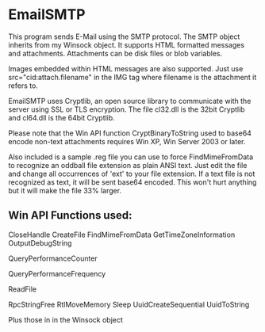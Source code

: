 # EmailSMTP
This program sends E-Mail using the SMTP protocol. The SMTP object inherits from my Winsock object. It supports HTML formatted messages and attachments. Attachments can be disk files or blob variables.

Images embedded within HTML messages are also supported. Just use src="cid:attach.filename" in the IMG tag where filename is the attachment it refers to.

EmailSMTP uses Cryptlib, an open source library to communicate with the server using SSL or TLS encryption. The file cl32.dll is the 32bit Cryptlib and cl64.dll is the 64bit Cryptlib.

Please note that the Win API function CryptBinaryToString used to base64 encode non-text attachments requires Win XP, Win Server 2003 or later.

Also included is a sample .reg file you can use to force FindMimeFromData to recognize an oddball file extension as plain ANSI text. Just edit the file and change all occurrences of 'ext' to your file extension. If a text file is not recognized as text, it will be sent base64 encoded. This won't hurt anything but it will make the file 33% larger.

## Win API Functions used:

CloseHandle 
CreateFile 
FindMimeFromData 
GetTimeZoneInformation 
OutputDebugString

QueryPerformanceCounter

QueryPerformanceFrequency

ReadFile

RpcStringFree
RtlMoveMemory
Sleep
UuidCreateSequential
UuidToString

Plus those in in the Winsock object
